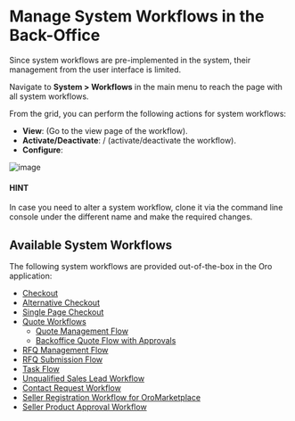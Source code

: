 <a id="system-workflows"></a>

<a id="doc-workflows-actions-system"></a>

# Manage System Workflows in the Back-Office

Since system workflows are pre-implemented in the system, their management from the user interface is limited.

Navigate to **System > Workflows** in the main menu to reach the page with all system workflows.

From the grid, you can perform the following actions for system workflows:

- **View**: <i class="fa fa-eye fa-lg" aria-hidden="true"></i> (Go to the view page of the workflow).
- **Activate/Deactivate**: <i class="fa fa-check fa-lg" aria-hidden="true"></i> / <i class="fa fa-times fa-lg" aria-hidden="true"></i> (activate/deactivate the workflow).
- **Configure**: <i class="fa fa-cog fa-lg" aria-hidden="true"></i>

![image](user/img/system/workflows/27_manage_wf_2.png)

#### HINT
In case you need to alter a system workflow, clone it via the command line console under the different name and make the required changes.

<!-- For more information on how to clone a workflow, see :ref:`How to Clone a Workflow <workflows--actions--clone>`. -->

## Available System Workflows

The following system workflows are provided out-of-the-box in the Oro application:

* [Checkout](checkout.md#system-workflows-checkout-workflow)
* [Alternative Checkout](alternative-checkout.md#system-workflows-alternative-checkout-workflow)
* [Single Page Checkout](single-page-checkout-workflow.md#system-workflows-single-page-checkout)
* [Quote Workflows](quote-flows-overview.md#system-workflows-quote-understanding)
  * [Quote Management Flow](quote-management-workflow.md#system-workflows-quote)
  * [Backoffice Quote Flow with Approvals](backoffice-quote-flow-with-approvals.md#doc-workflows-backoffice-quote-flow-with-approvals)
* [RFQ Management Flow](rfq-backoffice.md#system-workflows-rfq-backoffice-workflow)
* [RFQ Submission Flow](rfq-frontoffice.md#system-workflows-rfq-frontoffice-workflow)
* [Task Flow](task-flow.md#doc-workflows-task-flow)
* [Unqualified Sales Lead Workflow](unqualified-lead.md#system-workflows-unqualified-sales-lead-workflow)
* [Contact Request Workflow](contact-request-wf.md#admin-guide-workflows-contact-request-wf)
* [Seller Registration Workflow for OroMarketplace](seller-registration-flow.md#system-workflows-seller-registration-flow)
* [Seller Product Approval Workflow](seller-product-approval.md#system-workflows-seller-product-approval-workflow)

<!-- fa-bars = fa-navicon -->
<!-- Ic Tiles is used as Set As Default in saved views, and as tiles in display layout options -->
<!-- IcPencil refers to Rename in Commerce and Inline Editing in CRM -->
<!-- Check mark in the square. -->
<!-- SortDesc is also used as drop-down arrow -->
